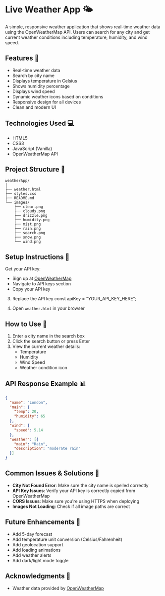 # Live Weather App 🌤️

A simple, responsive weather application that shows real-time weather data using the OpenWeatherMap API. Users can search for any city and get current weather conditions including temperature, humidity, and wind speed.

## Features 🌟

- Real-time weather data
- Search by city name
- Displays temperature in Celsius
- Shows humidity percentage
- Displays wind speed
- Dynamic weather icons based on conditions
- Responsive design for all devices
- Clean and modern UI


## Technologies Used 💻

- HTML5
- CSS3
- JavaScript (Vanilla)
- OpenWeatherMap API

## Project Structure 📁

```
weatherApp/
│
├── weather.html
├── styles.css
├── README.md
└── images/
    ├── clear.png
    ├── clouds.png
    ├── drizzle.png
    ├── humidity.png
    ├── mist.png
    ├── rain.png
    ├── search.png
    ├── snow.png
    └── wind.png
```

## Setup Instructions 🚀

Get your API key:
   - Sign up at [OpenWeatherMap](https://openweathermap.org/)
   - Navigate to API keys section
   - Copy your API key

3. Replace the API key
const apiKey = "YOUR_API_KEY_HERE";

4. Open `weather.html` in your browser

## How to Use 📱

1. Enter a city name in the search box
2. Click the search button or press Enter
3. View the current weather details:
   - Temperature
   - Humidity
   - Wind Speed
   - Weather condition icon

## API Response Example 📊

```json
{
  "name": "London",
  "main": {
    "temp": 20,
    "humidity": 65
  },
  "wind": {
    "speed": 5.14
  },
  "weather": [{
    "main": "Rain",
    "description": "moderate rain"
  }]
}
```

## Common Issues & Solutions 🔧

- **City Not Found Error**: Make sure the city name is spelled correctly
- **API Key Issues**: Verify your API key is correctly copied from OpenWeatherMap
- **CORS Issues**: Make sure you're using HTTPS when deploying
- **Images Not Loading**: Check if all image paths are correct

## Future Enhancements 🚀

- Add 5-day forecast
- Add temperature unit conversion (Celsius/Fahrenheit)
- Add geolocation support
- Add loading animations
- Add weather alerts
- Add dark/light mode toggle

## Acknowledgments 👏

- Weather data provided by [OpenWeatherMap](https://openweathermap.org/)
